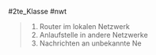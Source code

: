 #2te_Klasse #nwt 

> 1. Router im lokalen Netzwerk
> 1. Anlaufstelle in andere Netzwerke
> 1. Nachrichten an unbekannte Ne